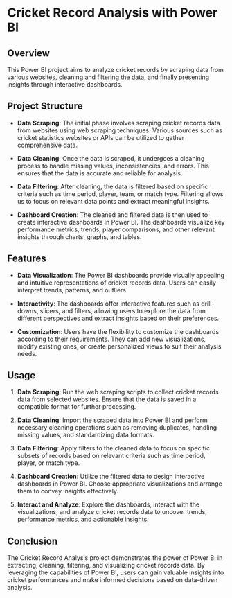 # Cricket Record Analysis with Power BI

## Overview

This Power BI project aims to analyze cricket records by scraping data from various websites, cleaning and filtering the data, and finally presenting insights through interactive dashboards.

## Project Structure

- **Data Scraping**: The initial phase involves scraping cricket records data from websites using web scraping techniques. Various sources such as cricket statistics websites or APIs can be utilized to gather comprehensive data.

- **Data Cleaning**: Once the data is scraped, it undergoes a cleaning process to handle missing values, inconsistencies, and errors. This ensures that the data is accurate and reliable for analysis.

- **Data Filtering**: After cleaning, the data is filtered based on specific criteria such as time period, player, team, or match type. Filtering allows us to focus on relevant data points and extract meaningful insights.

- **Dashboard Creation**: The cleaned and filtered data is then used to create interactive dashboards in Power BI. The dashboards visualize key performance metrics, trends, player comparisons, and other relevant insights through charts, graphs, and tables.

## Features

- **Data Visualization**: The Power BI dashboards provide visually appealing and intuitive representations of cricket records data. Users can easily interpret trends, patterns, and outliers.

- **Interactivity**: The dashboards offer interactive features such as drill-downs, slicers, and filters, allowing users to explore the data from different perspectives and extract insights based on their preferences.

- **Customization**: Users have the flexibility to customize the dashboards according to their requirements. They can add new visualizations, modify existing ones, or create personalized views to suit their analysis needs.

## Usage

1. **Data Scraping**: Run the web scraping scripts to collect cricket records data from selected websites. Ensure that the data is saved in a compatible format for further processing.

2. **Data Cleaning**: Import the scraped data into Power BI and perform necessary cleaning operations such as removing duplicates, handling missing values, and standardizing data formats.

3. **Data Filtering**: Apply filters to the cleaned data to focus on specific subsets of records based on relevant criteria such as time period, player, or match type.

4. **Dashboard Creation**: Utilize the filtered data to design interactive dashboards in Power BI. Choose appropriate visualizations and arrange them to convey insights effectively.

5. **Interact and Analyze**: Explore the dashboards, interact with the visualizations, and analyze cricket records data to uncover trends, performance metrics, and actionable insights.

## Conclusion

The Cricket Record Analysis project demonstrates the power of Power BI in extracting, cleaning, filtering, and visualizing cricket records data. By leveraging the capabilities of Power BI, users can gain valuable insights into cricket performances and make informed decisions based on data-driven analysis.
